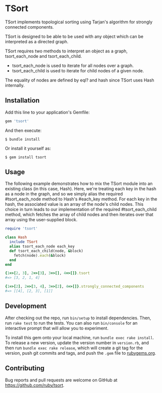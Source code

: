 # TSort

TSort implements topological sorting using Tarjan's algorithm for
strongly connected components.

TSort is designed to be able to be used with any object which can be
interpreted as a directed graph.

TSort requires two methods to interpret an object as a graph,
tsort_each_node and tsort_each_child.

* tsort_each_node is used to iterate for all nodes over a graph.
* tsort_each_child is used to iterate for child nodes of a given node.

The equality of nodes are defined by eql? and hash since
TSort uses Hash internally.

## Installation

Add this line to your application's Gemfile:

```ruby
gem 'tsort'
```

And then execute:

    $ bundle install

Or install it yourself as:

    $ gem install tsort

## Usage

The following example demonstrates how to mix the TSort module into an
existing class (in this case, Hash). Here, we're treating each key in
the hash as a node in the graph, and so we simply alias the required
#tsort_each_node method to Hash's #each_key method. For each key in the
hash, the associated value is an array of the node's child nodes. This
choice in turn leads to our implementation of the required #tsort_each_child
method, which fetches the array of child nodes and then iterates over that
array using the user-supplied block.

```ruby
require 'tsort'

class Hash
  include TSort
  alias tsort_each_node each_key
  def tsort_each_child(node, &block)
    fetch(node).each(&block)
  end
end

{1=>[2, 3], 2=>[3], 3=>[], 4=>[]}.tsort
#=> [3, 2, 1, 4]

{1=>[2], 2=>[3, 4], 3=>[2], 4=>[]}.strongly_connected_components
#=> [[4], [2, 3], [1]]
```

## Development

After checking out the repo, run `bin/setup` to install dependencies. Then, run `rake test` to run the tests. You can also run `bin/console` for an interactive prompt that will allow you to experiment.

To install this gem onto your local machine, run `bundle exec rake install`. To release a new version, update the version number in `version.rb`, and then run `bundle exec rake release`, which will create a git tag for the version, push git commits and tags, and push the `.gem` file to [rubygems.org](https://rubygems.org).

## Contributing

Bug reports and pull requests are welcome on GitHub at https://github.com/ruby/tsort.

